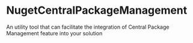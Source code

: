 # NugetCentralPackageManagement
An utility tool that can facilitate the integration of Central Package Management feature into your solution

